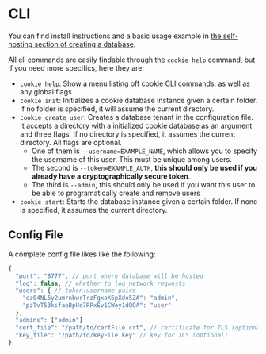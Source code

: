 # CLI

You can find install instructions and a basic usage example in
[the self-hosting section of creating a database](/docs/getting-started/create-database#self-hosting).

All cli commands are easily findable through the `cookie help` command, but if
you need more specifics, here they are:

- `cookie help`: Show a menu listing off cookie CLI commands, as well as any
  global flags
- `cookie init`: Initializes a cookie database instance given a certain folder.
  If no folder is specified, it will assume the current directory.
- `cookie create_user`: Creates a database tenant in the configuration file. It
  accepts a directory with a initialized cookie database as an argument and
  three flags. If no directory is specified, it assumes the current directory.
  All flags are optional.
  - One of them is `--username=EXAMPLE_NAME`, which allows you to specify the
    username of this user. This must be unique among users.
  - The second is `--token=EXAMPLE_AUTH`, **this should only be used if you
    already have a cryptographically secure token**.
  - The third is `--admin`, this should only be used if you want this user to be
    able to programatically create and remove users
- `cookie start`: Starts the database instance given a certain folder. If none
  is specified, it assumes the current directory.

## Config File

A complete config file likes like the following:

```javascript
{
  "port": "8777", // port where database will be hosted
  "log": false, // whether to log network requests
  "users": { // token:username pairs
    "ez04NL6y2umrnbwrTrzFgxaK6pXdo5ZA": "admin",
    "pzTvT53ksfaeBpUe7RPxEv1CWey1dQOA": "user"
  },
  "admins": ["admin"]
  "cert_file": "/path/to/certFile.crt", // certificate for TLS (optional)
  "key_file": "/path/to/keyFile.key" // key for TLS (optional)
}
```
